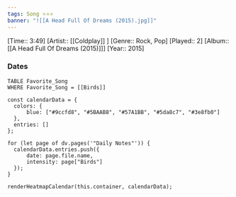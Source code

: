 ```yaml
---
tags: Song ⭐⭐⭐ 
banner: "![[A Head Full Of Dreams (2015).jpg]]"
---
```

[Time:: 3:49]
[Artist:: [[Coldplay]] ]
[Genre:: Rock, Pop]
[Played:: 2]
[Album:: [[A Head Full Of Dreams (2015)]]]
[Year:: 2015]
### Dates
````dataview
TABLE Favorite_Song
WHERE Favorite_Song = [[Birds]]
````
  ```dataviewjs
const calendarData = { 
	colors: { 
		blue: ["#9ccfd8", "#5BAAB8", "#57A1BB", "#5da8c7", "#3e8fb0"] 
	}, 
	entries: [] 
}; 

for (let page of dv.pages('"Daily Notes"')) { 
	calendarData.entries.push({ 
		date: page.file.name, 
		intensity: page["Birds"]
	}); 
} 

renderHeatmapCalendar(this.container, calendarData);
```

